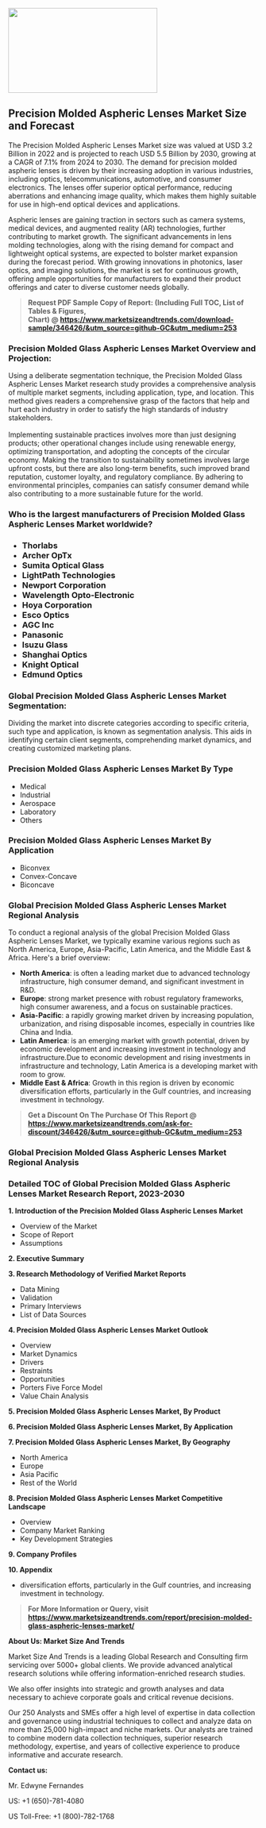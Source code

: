 <p><img class="alignnone size-medium wp-image-20088" src="https://ffe5etoiles.com/wp-content/uploads/2024/12/MST1-300x171.png" alt="" width="300" height="171" /></p><h2>Precision Molded Aspheric Lenses Market Size and Forecast</h2><p>The Precision Molded Aspheric Lenses Market size was valued at USD 3.2 Billion in 2022 and is projected to reach USD 5.5 Billion by 2030, growing at a CAGR of 7.1% from 2024 to 2030. The demand for precision molded aspheric lenses is driven by their increasing adoption in various industries, including optics, telecommunications, automotive, and consumer electronics. The lenses offer superior optical performance, reducing aberrations and enhancing image quality, which makes them highly suitable for use in high-end optical devices and applications.</p><p>Aspheric lenses are gaining traction in sectors such as camera systems, medical devices, and augmented reality (AR) technologies, further contributing to market growth. The significant advancements in lens molding technologies, along with the rising demand for compact and lightweight optical systems, are expected to bolster market expansion during the forecast period. With growing innovations in photonics, laser optics, and imaging solutions, the market is set for continuous growth, offering ample opportunities for manufacturers to expand their product offerings and cater to diverse customer needs globally.</p></p><blockquote id="" class=""><strong>Request PDF Sample Copy of Report: (Including Full TOC, List of Tables &amp; Figures, Chart)&nbsp;@&nbsp;<strong><a href="https://www.marketsizeandtrends.com/download-sample/346426/&utm_source=github-GC&utm_medium=253" target="_blank">https://www.marketsizeandtrends.com/download-sample/346426/&utm_source=github-GC&utm_medium=253</a></strong></strong></blockquote><h3 id="" class="">Precision Molded Glass Aspheric Lenses Market&nbsp;Overview and Projection:</h3><p id="" class="">Using a deliberate segmentation technique, the Precision Molded Glass Aspheric Lenses Market research study provides a comprehensive analysis of multiple market segments, including application, type, and location. This method gives readers a comprehensive grasp of the factors that help and hurt each industry in order to satisfy the high standards of industry stakeholders. <br /> <br />Implementing sustainable practices involves more than just designing products; other operational changes include using renewable energy, optimizing transportation, and adopting the concepts of the circular economy. Making the transition to sustainability sometimes involves large upfront costs, but there are also long-term benefits, such improved brand reputation, customer loyalty, and regulatory compliance. By adhering to environmental principles, companies can satisfy consumer demand while also contributing to a more sustainable future for the world.</p><h3 id="" class="">Who is the largest manufacturers of&nbsp;Precision Molded Glass Aspheric Lenses Market worldwide?</h3><h3 class=""><p><ul><li>Thorlabs </li><li> Archer OpTx </li><li> Sumita Optical Glass </li><li> LightPath Technologies </li><li> Newport Corporation </li><li> Wavelength Opto-Electronic </li><li> Hoya Corporation </li><li> Esco Optics </li><li> AGC Inc </li><li> Panasonic </li><li> Isuzu Glass </li><li> Shanghai Optics </li><li> Knight Optical </li><li> Edmund Optics</li></ul></p></h3><h3 id="" class="">Global&nbsp;Precision Molded Glass Aspheric Lenses Market Segmentation:</h3><p id="" class="">Dividing the market into discrete categories according to specific criteria, such type and application, is known as segmentation analysis. This aids in identifying certain client segments, comprehending market dynamics, and creating customized marketing plans.</p><h3 id="" class="">Precision Molded Glass Aspheric Lenses Market&nbsp;By Type</h3><p><p><ul><li>Medical</li><li> Industrial</li><li> Aerospace</li><li> Laboratory</li><li> Others</p></li></ul></p></p><h3 id="" class="">Precision Molded Glass Aspheric Lenses Market&nbsp;By Application</h3><p class=""><p><ul><li>Biconvex</li><li> Convex-Concave</li><li> Biconcave</li></ul></p></p><h3 id="" class="">Global Precision Molded Glass Aspheric Lenses Market Regional Analysis</h3><p id="" class="">To conduct a regional analysis of the global Precision Molded Glass Aspheric Lenses Market, we typically examine various regions such as North America, Europe, Asia-Pacific, Latin America, and the Middle East &amp; Africa. Here's a brief overview:</p><ul><li><strong>North America</strong>: is often a leading market due to advanced technology infrastructure, high consumer demand, and significant investment in R&amp;D.</li><li><strong>Europe</strong>: strong market presence with robust regulatory frameworks, high consumer awareness, and a focus on sustainable practices.</li><li><strong>Asia-Pacific</strong>: a rapidly growing market driven by increasing population, urbanization, and rising disposable incomes, especially in countries like China and India.</li><li><strong>Latin America</strong>: is an emerging market with growth potential, driven by economic development and increasing investment in technology and infrastructure.Due to economic development and rising investments in infrastructure and technology, Latin America is a developing market with room to grow.</li><li><strong>Middle East &amp; Africa</strong>: Growth in this region is driven by economic diversification efforts, particularly in the Gulf countries, and increasing investment in technology.</li></ul><blockquote id="" class=""><strong>Get a Discount On The Purchase Of This Report @ <strong><a href="https://www.marketsizeandtrends.com/ask-for-discount/346426/&utm_source=github-GC&utm_medium=253" target="_blank">https://www.marketsizeandtrends.com/ask-for-discount/346426/&utm_source=github-GC&utm_medium=253</a></strong></strong></blockquote><h3 id="" class="">Global Precision Molded Glass Aspheric Lenses Market Regional Analysis</h3><h3 id="" class="">Detailed TOC of Global Precision Molded Glass Aspheric Lenses Market Research Report, 2023-2030</h3><p id="" class=""><strong>1. Introduction of the Precision Molded Glass Aspheric Lenses Market</strong></p><ul><li>Overview of the Market</li><li>Scope of Report</li><li>Assumptions</li></ul><p id="" class=""><strong>2. Executive Summary</strong></p><p id="" class=""><strong>3. Research Methodology of Verified Market Reports</strong></p><ul><li>Data Mining</li><li>Validation</li><li>Primary Interviews</li><li>List of Data Sources</li></ul><p id="" class=""><strong>4. Precision Molded Glass Aspheric Lenses Market Outlook</strong></p><ul><li>Overview</li><li>Market Dynamics</li><li>Drivers</li><li>Restraints</li><li>Opportunities</li><li>Porters Five Force Model</li><li>Value Chain Analysis</li></ul><p id="" class=""><strong>5. Precision Molded Glass Aspheric Lenses Market, By Product</strong></p><p id="" class=""><strong>6. Precision Molded Glass Aspheric Lenses Market, By Application</strong></p><p id="" class=""><strong>7. Precision Molded Glass Aspheric Lenses Market, By Geography</strong></p><ul><li>North America</li><li>Europe</li><li>Asia Pacific</li><li>Rest of the World</li></ul><p id="" class=""><strong>8. Precision Molded Glass Aspheric Lenses Market Competitive Landscape</strong></p><ul><li>Overview</li><li>Company Market Ranking</li><li>Key Development Strategies</li></ul><p id="" class=""><strong>9. Company Profiles</strong></p><p id="" class=""><strong>10. Appendix</strong></p><ul><li>diversification efforts, particularly in the Gulf countries, and increasing investment in technology.</li></ul><blockquote id="" class=""><strong>For More Information or Query, visit <strong><strong><a href="https://www.marketsizeandtrends.com/report/precision-molded-glass-aspheric-lenses-market/" target="_blank">https://www.marketsizeandtrends.com/report/precision-molded-glass-aspheric-lenses-market/</a></strong></strong></strong></blockquote><p id="" class=""><strong>About Us: Market Size And Trends</strong></p><p id="" class="">Market Size And Trends is a leading Global Research and Consulting firm servicing over 5000+ global clients. We provide advanced analytical research solutions while offering information-enriched research studies.</p><p id="" class="">We also offer insights into strategic and growth analyses and data necessary to achieve corporate goals and critical revenue decisions.</p><p id="" class="">Our 250 Analysts and SMEs offer a high level of expertise in data collection and governance using industrial techniques to collect and analyze data on more than 25,000 high-impact and niche markets. Our analysts are trained to combine modern data collection techniques, superior research methodology, expertise, and years of collective experience to produce informative and accurate research.</p><p id="" class=""><strong>Contact us:</strong></p><p id="" class="">Mr. Edwyne Fernandes</p><p id="" class="">US: +1 (650)-781-4080</p><p id="" class="">US Toll-Free: +1 (800)-782-1768</p>
